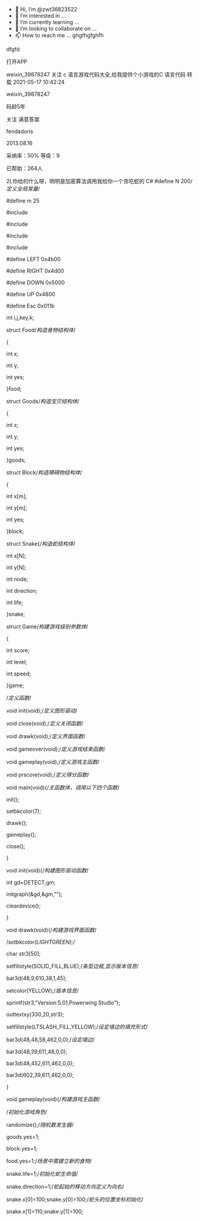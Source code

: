 - 👋 Hi, I’m @zwt36823522
- 👀 I’m interested in ...
- 🌱 I’m currently learning ...
- 💞️ I’m looking to collaborate on ...
- 📫 How to reach me ...
ghgfhgfghfh
<!---
zwt36823522/zwt36823522 is a ✨ special ✨ repository because its `README.md` (this file) appears on your GitHub profile.
You can click the Preview link to take a look at your changes.
--->
dfgfd


打开APP



weixin_39878247
关注
c 语言游戏代码大全,给我提供个小游戏的C 语言代码 转载
2021-05-17 10:42:24

weixin_39878247 

码龄5年

关注
满意答案



fendadoris

2013.08.16



采纳率：50%    等级：9

已帮助：264人

2L你给的什么呀，明明是加密算法调用我给你一个贪吃蛇的 C# #define N 200/*定义全局常量*/

#define m 25

#include

#include

#include

#include

#define LEFT 0x4b00

#define RIGHT 0x4d00

#define DOWN 0x5000

#define UP 0x4800

#define Esc 0x011b

int i,j,key,k;

struct Food/*构造食物结构体*/

{

int x;

int y;

int yes;

}food;

struct Goods/*构造宝贝结构体*/

{

int x;

int y;

int yes;

}goods;

struct Block/*构造障碍物结构体*/

{

int x[m];

int y[m];

int yes;

}block;

struct Snake{/*构造蛇结构体*/

int x[N];

int y[N];

int node;

int direction;

int life;

}snake;

struct Game/*构建游戏级别参数体*/

{

int score;

int level;

int speed;

}game;

/*定义函数*/

void init(void);/*定义图形驱动*/

void close(void);/*定义关闭函数*/

void drawk(void);/*定义界面函数*/

void gameover(void);/*定义游戏结束函数*/

void gameplay(void);/*定义游戏主函数*/

void prscore(void);/*定义得分函数*/

void main(void){/*主函数体，调用以下四个函数*/

init();

setbkcolor(7);

drawk();

gameplay();

close();

}

void init(void){/*构建图形驱动函数*/

int gd=DETECT,gm;

initgraph(&gd,&gm,"");

cleardevice();

}

void drawk(void){/*构建游戏界面函数*/

/*setbkcolor(LIGHTGREEN);*/

char str3[50];

setfillstyle(SOLID_FILL,BLUE);/*条型边框,显示版本信息*/

bar3d(48,9,610,38,1,45);

setcolor(YELLOW);/*版本信息*/

sprintf(str3,"Version:5.01,Powerwing Studio");

outtextxy(330,20,str3);

setfillstyle(LTSLASH_FILL,YELLOW);/*设定墙边的填充形式*/

bar3d(48,48,58,462,0,0);/*设定墙边*/

bar3d(48,39,611,48,0,0);

bar3d(48,452,611,462,0,0);

bar3d(602,39,611,462,0,0);

}

void gameplay(void){/*构建游戏主函数*/

/*初始化游戏角色*/

randomize();/*随机数发生器*/

goods.yes=1;

block.yes=1;

food.yes=1;/*场景中需建立新的食物*/

snake.life=1;/*初始化蛇生命值*/

snake.direction=1;/*蛇起始的移动方向定义为向右*/

snake.x[0]=100;snake.y[0]=100;/*蛇头的位置坐标初始化*/

snake.x[1]=110;snake.y[1]=100;
